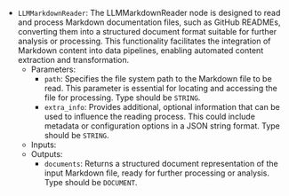 - `LLMMarkdownReader`: The LLMMarkdownReader node is designed to read and process Markdown documentation files, such as GitHub READMEs, converting them into a structured document format suitable for further analysis or processing. This functionality facilitates the integration of Markdown content into data pipelines, enabling automated content extraction and transformation.
    - Parameters:
        - `path`: Specifies the file system path to the Markdown file to be read. This parameter is essential for locating and accessing the file for processing. Type should be `STRING`.
        - `extra_info`: Provides additional, optional information that can be used to influence the reading process. This could include metadata or configuration options in a JSON string format. Type should be `STRING`.
    - Inputs:
    - Outputs:
        - `documents`: Returns a structured document representation of the input Markdown file, ready for further processing or analysis. Type should be `DOCUMENT`.
